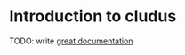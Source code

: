 # Introduction to cludus

TODO: write [great documentation](http://jacobian.org/writing/what-to-write/)
